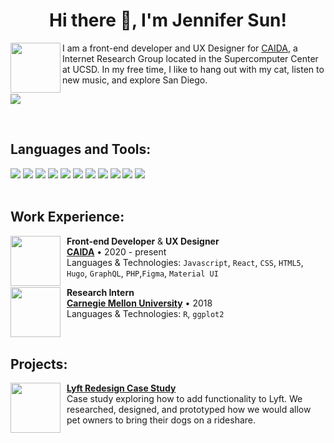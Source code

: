 <h1 align="center">Hi there 👋, I'm Jennifer Sun!</h1>
<div align="center">

</div>
<img src="https://www.caida.org/images/stafflist/jennifer_sun_huebbfad1edfa8e198fe68a27ac6a615ca_1615745_250x0_resize_q90_lanczos.jpg"  width="80" height="80" align="left">
<p align="left">
I am a front-end developer and UX Designer for <a href="https://www.caida.org/">CAIDA</a>, a Internet Research Group located in the Supercomputer Center at UCSD. In my free time, I like to hang out with my cat, listen to new music, and explore San Diego. 
</p>
<p><a href="https://www.linkedin.com/in/sunjennifer1/"><img align="center" src="https://img.shields.io/badge/-LinkedIn-black.svg?style=for-the-badge&logo=linkedin&colorB=0072b1"></a></p>
<br>

<h2 align="left">Languages and Tools:</h3>
<div>
<img src="https://img.shields.io/badge/Python-3776AB?style=for-the-badge&logo=python&logoColor=white">
<img src="https://img.shields.io/badge/JavaScript-F7DF1E?style=for-the-badge&logo=javascript&logoColor=black">
<img src="https://img.shields.io/badge/Java-ED8B00?style=for-the-badge&logo=java&logoColor=white">
<img src="https://img.shields.io/badge/HTML5-E34F26?style=for-the-badge&logo=html5&logoColor=white">
<img src="https://img.shields.io/badge/CSS3-1572B6?style=for-the-badge&logo=css3&logoColor=white">
<img src="https://img.shields.io/badge/React-20232A?style=for-the-badge&logo=react&logoColor=61DAFB">
<img src="https://img.shields.io/badge/Sass-CC6699?style=for-the-badge&logo=sass&logoColor=white">
<img src="https://img.shields.io/badge/Bootstrap-563D7C?style=for-the-badge&logo=bootstrap&logoColor=white">
<img src="https://img.shields.io/badge/graphql-E10098?style=for-the-badge&logo=graphql&logoColor=white">
<img src="https://img.shields.io/badge/hugo-FF4088?style=for-the-badge&logo=hugo&logoColor=white">
<img src="https://img.shields.io/badge/php-777BB4?style=for-the-badge&logo=php&logoColor=white">
</div>

<br>

<h2 align="left">Work Experience:</h2>
<a href="https://www.caida.org/"><img style="margin-right:10px" align="left" src="https://www.caida.org/images/caida.png" width="80" height="80"></a>

**Front-end Developer** & **UX Designer** \
[**CAIDA**](https://www.caida.org/) • 2020 - present \
Languages & Technologies: `Javascript`, `React`, `CSS`, `HTML5`, `Hugo`, `GraphQL`, `PHP`,`Figma`, `Material UI` 

<img style="margin-right:10px" align="left" src="https://www.cmu.edu/brand/brand-guidelines/images/wordmarksquare-red-600x600.png" width="80" height="80">

**Research Intern**  \
[**Carnegie Mellon University**](https://www.cmu.edu/) • 2018 \
Languages & Technologies: `R`, `ggplot2` 

<br>
<h2 align="left">Projects:</h2>

<a href="https://jennifersun38.wixsite.com/jsun"><img style="margin-right:10px" align="left" src="https://static.wixstatic.com/media/c73ff0_88788a791f4240a9beb1ba8a915098dd~mv2.png/v1/crop/x_348,y_35,w_660,h_659/fill/w_498,h_498,al_c,q_85,usm_0.66_1.00_0.01,enc_auto/Screen%20Shot%202019-11-18%20at%208_03_18%20PM.png" width="80" height="80"></a>
[**Lyft Redesign Case Study**](https://jennifersun38.wixsite.com/jsun)\
Case study exploring how to add functionality to Lyft. We researched, designed, and prototyped how we would allow pet owners to bring their dogs on a rideshare. 


